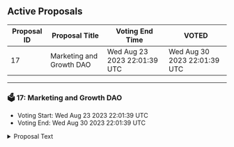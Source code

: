 ## Active Proposals

| Proposal ID | Proposal Title | Voting End Time | VOTED |
|-------------|----------------|-----------------|-------|
| 17 | Marketing and Growth DAO | Wed Aug 23 2023 22:01:39 UTC | Wed Aug 30 2023 22:01:39 UTC | 🤷‍♂️ ABSTAIN |

---

### 🗳 17: Marketing and Growth DAO
- Voting Start: Wed Aug 23 2023 22:01:39 UTC
- Voting End: Wed Aug 30 2023 22:01:39 UTC

<details>
<summary>Proposal Text</summary>
 
**Type** n nSpend Proposal n n**Introduction** n nThe proposal aims to establish a decentralized Marketing and Growth DAO on the Archway network to enhance community engagement, promote brand recognition, and assist new dApp teams with marketing efforts. n n**Proposal Details** n nA multi-sig is to be set up to manage these community funds. This multisig will be a 3/5 signer, consisting of 3 representatives of Archway core teams and 2 community representatives; each selected by their represented groups. These positions will not be compensated for this oversight through this proposal. n nThe proposed Marketing and Growth DAO for the Archway network is to enhance community engagement, boost brand recognition, and support new dApp teams with marketing efforts. This decentralized entity will collaboratively devise marketing strategies, execute campaigns, allocate budgets through on-chain voting, foster community engagement, and explore partnerships. The DAO will experiment with growth techniques, maintain branding guidelines, track performance, acquire talented marketers, and ensure transparency. n nRead the full proposal and join the discussion on the Archway forum: nhttps://gov.archway.io/t/marketing-and-growth-dao/284 n nFor sites that support markdown links [click here](https://gov.archway.io/t/marketing-and-growth-dao/284) n n**Budget Request** n n480,000 ARCH n n**Voting Options** n n* By voting **yes**, you agree with the proposal and would like to see it passed n* By voting **no**, you disagree with the proposal and would not like to see it passed in its current state n* By voting **abstain**, you are recognizing this proposal is irrelevant to you and would not want your vote to be counted in either direction n* By voting **no with veto**, you fundamentally disagree with the proposal and would not like to see it reworked nor revisited n 
</details>
